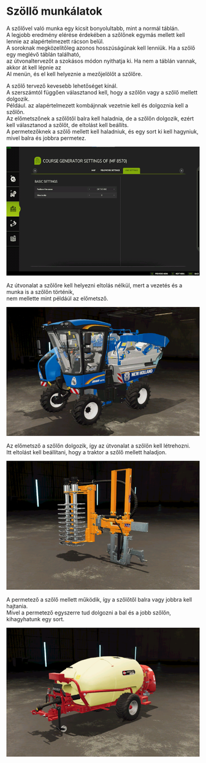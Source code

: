 # Szöllő munkálatok

  
A szőlővel való munka egy kicsit bonyolultabb, mint a normál táblán.  
A legjobb eredmény elérése érdekében a szőlőnek egymás mellett kell lennie az alapértelmezett rácson belül.  
A soroknak megközelítőleg azonos hosszúságúnak kell lenniük. Ha a szőlő egy meglévő táblán található,  
az útvonaltervezőt a szokásos módon nyithatja ki. Ha nem a táblán vannak, akkor át kell lépnie az  
AI menün, és el kell helyeznie a mezőjelölőt a szőlőre.  
  

  
A szőlő tervező kevesebb lehetőséget kínál.  
A szerszámtól függően választanod kell, hogy a szőlőn vagy a szőlő mellett dolgozik.  
Például. az alapértelmezett kombájnnak vezetnie kell és dolgoznia kell a szőlőn.  
      Az előmetszőnek a szőlőtől balra kell haladnia, de a szőlőn dolgozik, ezért kell választanod a szőlőt, de eltolást kell beállíts.  
      A permetezőknek a szőlő mellett kell haladniuk, és egy sort ki kell hagyniuk, mivel balra és jobbra permetez.  


![Image](../assets/images/vineworkgen_0_0_765_510.png)

  
Az útvonalat a szőlőre kell helyezni eltolás nélkül, mert a vezetés és a munka is a szőlőn történik,  
nem mellette mint példáúl az előmetsző.  


![Image](../assets/images/vineworkharvest_0_0_765_510.png)

  
Az előmetsző a szőlőn dolgozik, így az útvonalat a szőlőn kell létrehozni.  
Itt eltolást kell beállítani, hogy a traktor a szőlő mellett haladjon.  


![Image](../assets/images/vineworkpruner_0_0_765_510.png)

  
A permetező a szőlő mellett működik, így a szőlőtől balra vagy jobbra kell hajtania.  
Mivel a permetező egyszerre tud dolgozni a bal és a jobb szőlőn, kihagyhatunk egy sort.  


![Image](../assets/images/vineworkspray_0_0_765_510.png)

